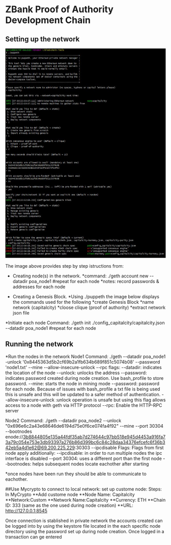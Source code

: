 # ZBank Proof of Authority Development Chain
## Setting up the network
![](screenshots/puppeth_config.JPG "Network Configuration")


The image above provides step by step istructions from:

* Creating node(s) in the network.
	*command: ./geth account new --datadir poa_node1 #repeat for each node
	*notes: record passwords & addresses for each node
	

* Creating a Genesis Block.
	*Using ./puppeth the image below displays the commands used for the following
		*create Genesis Block
		*name network (capitalcity)
		*cloose clique (proof of authority)
		*extract network json file
		
*Initiate each node
Command: ./geth init ./config_capitalcity/capitalcity.json --datadir poa_node1 #repeat for each node

## Running the network

*Run the nodes in the network
Node1 Command: ./geth --datadir poa_node1 -unlock '0x8445363d5b2cf69b2a1fb634b689f851c5074b08' --password 'node1.txt' --mine --allow-insecure-unlock --rpc
flags: 
--datadir: indicates the location of the node
--unlock: unlocks the address
--password: indicates password created during node creation. Use bash_profile to store password.
--mine: starts the node in mining mode
--password: password for each node. Because of issues with bash_profile a txt file is being used this is unsafe and this will be updated to a safer method of authentication.
--allow-insecure-unlock :unlock operation is unsafe but using this flag allows access to a node with geth via HTTP protocol
--rpc: Enable the HTTP-RPC server

Node2 Command: ./geth --datadir poa_node2 --unlock "0x696e6c2a43e68646de6194d75e0f6ce074fa4f92" --mine --port 30304 --bootnodes enode://3b8844805e135a44fdf35ab7d274644c97bb518e945d4453a916fa73a79c054e753e3db93397a276b86d399bc6c84c28daa34376efcefc6f36b342eb5a4d1e62@69.200.225.229:30303 --ipcdisable
Flags: Flags from first node apply additionally:
--ipcdisable: in order to run multiple nodes the ipc interface is disabled
--port 30304: uses a different port than the first node
--bootnodes: helps subsequent nodes locate eachother after starting

*once nodes have been run they should be able to communicate to eachother.

##Use Mycrypto to connect to local network:
set up custome node:
Steps: In MyCrypto
**Add custome node
**Node Name: Capitalcity
**Network:Custom
**Network Name:Capitalcity
**Currency: ETH
**Chain ID: 333 (same as the one used during node creation)
**URL: http://127.0.0.1:8545


Once connection is stablished in private network the accounts created can be logged into by using the keystore file located in the each specific node directory using the password set up during node creation.
Once logged in a transaction can ge entered
